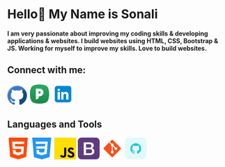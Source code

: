 # Hello👋 My Name is Sonali 
**I am very passionate about improving my coding skills & developing applications & websites. I build websites using HTML, CSS, Bootstrap & JS. Working for myself to improve my skills. Love to build websites.**

## Connect with me:
 <a href=" https://github.com/sonaligadekar20" target="_blank"><img src="github1.png" height="45px" alt="github"></a>
 <a href="https://peerlist.io/sonaligadekar20" target="_blank"><img src="peerlist.png" height="50px" alt="peerlist"></a>
 <a href="https://www.linkedin.com/in/sonali-gadekar/" target="_blank"> <img src="linkedin.png" height="50px" alt="linkedin"></a>

## Languages and Tools
<p> <img src="./html-5.png" alt="html" height="50">  <img src="./css-3.png" alt="css" height="50">  <img src="./js.png" alt="javascript" height="50">  <img src="./bootstrap.png" alt="bootstrap" height="50">  <img src="./git.png" alt="git" height="50">  <img src="./github (2).png" alt="github" height="50"></p>

              
